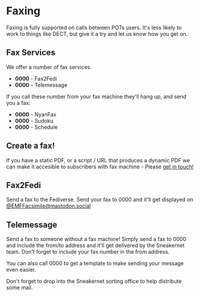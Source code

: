 # Faxing

Faxing is fully supported on calls between POTs users. It's less likely to work to things like DECT, but give it a try and let us know how you get on.

## Fax Services

We offer a number of fax services. 

* **0000** - Fax2Fedi
* **0000** - Telemessage

If you call these number from your fax machine they'll hang up, and send you a fax:  

* **0000** - NyanFax
* **0000** - Sudoku
* **0000** - Schedule

## Create a fax!

If you have a static PDF, or a script / URL that produces a dynamic PDF we can make it accesible to subscribers with fax machine - Please [get in touch!](https://cutel.net/contact/)

## Fax2Fedi

Send a fax to the Fediverse. Send your fax to 0000 and it'll get displayed on [@EMFFacsimile@mastodon.social](https://mastodon.social/@EMFFacsimile)

## Telemessage

Send a fax to someone without a fax machine! Simply send a fax to 0000 and include the from/to address and it'll get delivered by the Sneakernet team. Don't forget to include your fax number in the from address.

You can also call 0000 to get a template to make sending your message even easier.

Don't forget to drop into the Sneakernet sorting office to help distribute some mail.